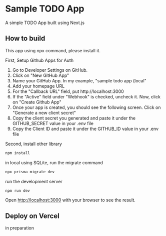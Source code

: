 # Sample TODO App
A simple TODO App built using Next.js

## How to build
This app using npx command, please install it.

First, Setup Github Apps for Auth
1. Go to Developer Settings on GitHub.
2. Click on "New GitHub App"
3. Name your GitHub App. In my example, "sample todo app (local"
4. Add your homepage URL
5. For the "Callback URL" field, put http://localhost:3000
6. If the "Active" field under "Webhook" is checked, uncheck it. Now, click on "Create Github App"
7. Once your app is created, you should see the following screen. Click on "Generate a new client secret"
8. Copy the client secret you generated and paste it under the GITHUB_SECRET value in your .env file
9. Copy the Client ID and paste it under the GITHUB_ID value in your .env file

Second, install other library
```bash
npm install
```

in local using SQLite, run the migrate command
```bash
npx prisma migrate dev
```

run the development server

```bash
npm run dev
```

Open [http://localhost:3000](http://localhost:3000) with your browser to see the result.

## Deploy on Vercel
in preparation
